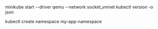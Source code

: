 minikube start --driver qemu --network socket_vmnet
kubectl version -o json

kubectl create namespace my-app-namespace
